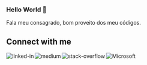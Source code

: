 ### Hello World 👋
Fala meu consagrado, bom proveito dos meu códigos.
<br>
## Connect with me
[<img align="left" alt="linked-in" src="https://img.shields.io/badge/linkedin-%230077B5.svg?&style=for-the-badge&logo=linkedin&logoColor=white" />](https://www.linkedin.com/in/marcelo-sander-500b07170/)

[<img align="left" alt="medium" src="https://img.shields.io/badge/medium-%2312100E.svg?&style=for-the-badge&logo=medium&logoColor=white" />](https://medium.com/@ma.sander11)

[<img align="left" alt="stack-overflow" src="https://img.shields.io/badge/stack%20overflow-FE7A16?logo=stack-overflow&logoColor=white&style=for-the-badge" />](https://pt.stackoverflow.com/users/154473/marcelo-sander)

[<img align="left" alt="Microsoft" src="https://img.shields.io/badge/microsoft-%231877F2.svg?&style=for-the-badge&logo=microsoft&color=00a4ef" />](https://docs.microsoft.com/pt-br/users/masander/)
